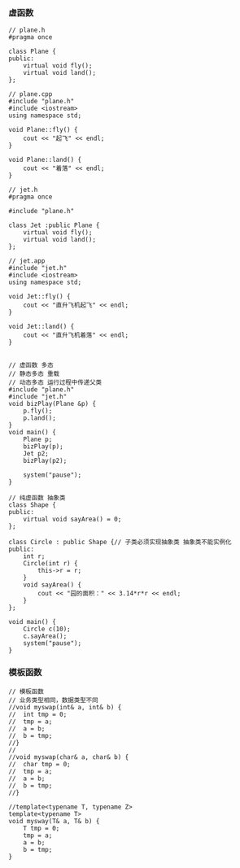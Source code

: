 ### 虚函数

    // plane.h
    #pragma once

    class Plane {
    public:
        virtual void fly();
        virtual void land();
    };

    // plane.cpp
    #include "plane.h"
    #include <iostream>
    using namespace std;

    void Plane::fly() {
        cout << "起飞" << endl;
    }

    void Plane::land() {
        cout << "着落" << endl;
    }

    // jet.h
    #pragma once

    #include "plane.h"

    class Jet :public Plane {
        virtual void fly();
        virtual void land();
    };

    // jet.app
    #include "jet.h"
    #include <iostream>
    using namespace std;

    void Jet::fly() {
        cout << "直升飞机起飞" << endl;
    }

    void Jet::land() {
        cout << "直升飞机着落" << endl;
    }


    // 虚函数 多态
    // 静态多态 重载
    // 动态多态 运行过程中传递父类
    #include "plane.h"
    #include "jet.h"
    void bizPlay(Plane &p) {
        p.fly();
        p.land();
    }
    void main() {
        Plane p;
        bizPlay(p);
        Jet p2;
        bizPlay(p2);

        system("pause");
    }

    // 纯虚函数 抽象类
    class Shape {
    public:
        virtual void sayArea() = 0;
    };

    class Circle : public Shape {// 子类必须实现抽象类 抽象类不能实例化
    public:
        int r;
        Circle(int r) {
            this->r = r;
        }
        void sayArea() {
            cout << "园的面积：" << 3.14*r*r << endl;
        }
    };

    void main() {
        Circle c(10);
        c.sayArea();
        system("pause");
    }

### 模板函数

    // 模板函数
    // 业务类型相同，数据类型不同
    //void myswap(int& a, int& b) {
    //	int tmp = 0;
    //	tmp = a;
    //	a = b;
    //	b = tmp;
    //}
    //
    //void myswap(char& a, char& b) {
    //	char tmp = 0;
    //	tmp = a;
    //	a = b;
    //	b = tmp;
    //}

    //template<typename T, typename Z>
    template<typename T>
    void mysway(T& a, T& b) {
        T tmp = 0;
        tmp = a;
        a = b;
        b = tmp;
    }    